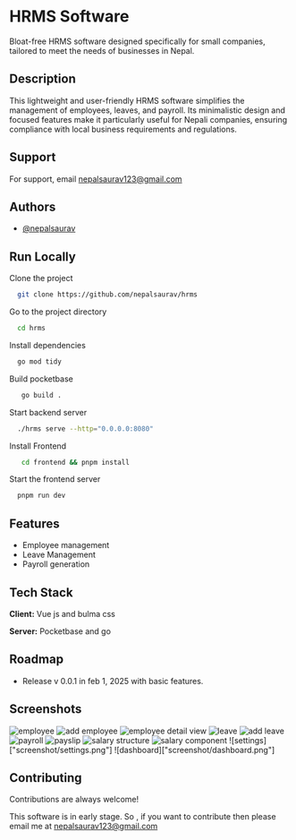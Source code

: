 
# HRMS Software

Bloat-free HRMS software designed specifically for small companies, tailored to meet the needs of businesses in Nepal.

## Description
This lightweight and user-friendly HRMS software simplifies the management of employees, leaves, and payroll. Its minimalistic design and focused features make it particularly useful for Nepali companies, ensuring compliance with local business requirements and regulations.


## Support

For support, email nepalsaurav123@gmail.com


## Authors

- [@nepalsaurav](https://github.com/nepalsaurav)


## Run Locally

Clone the project

```bash
  git clone https://github.com/nepalsaurav/hrms
```

Go to the project directory

```bash
  cd hrms
```

Install dependencies

```bash
  go mod tidy
```

Build pocketbase

```bash
   go build .
```

Start backend server

```bash
  ./hrms serve --http="0.0.0.0:8080"
```

Install Frontend

```bash
   cd frontend && pnpm install
```

Start the frontend server

```bash
  pnpm run dev
```


## Features

- Employee management
- Leave Management
- Payroll generation



## Tech Stack

**Client:** Vue js and bulma css

**Server:** Pocketbase and go


## Roadmap

- Release v 0.0.1 in feb 1, 2025 with basic features.


## Screenshots

![employee]("screenshot/employee.png")
![add employee]("screenshot/employee_add.png")
![employee detail view]("screenshot/employee_view.png")
![leave]("screenshot/leave.png")
![add leave]("screenshot/leave_add.png")
![payroll]("screenshot/payroll.png")
![payslip]("screenshot/payslip.png")
![salary structure]("screenshot/salary_structure.png")
![salary component]("screenshot/salary_component.png")
![settings]["screenshot/settings.png"]
![dashboard]["screenshot/dashboard.png"]



## Contributing

Contributions are always welcome!

This software is in early stage. So , if you want to contribute then please email me at nepalsaurav123@gmail.com
